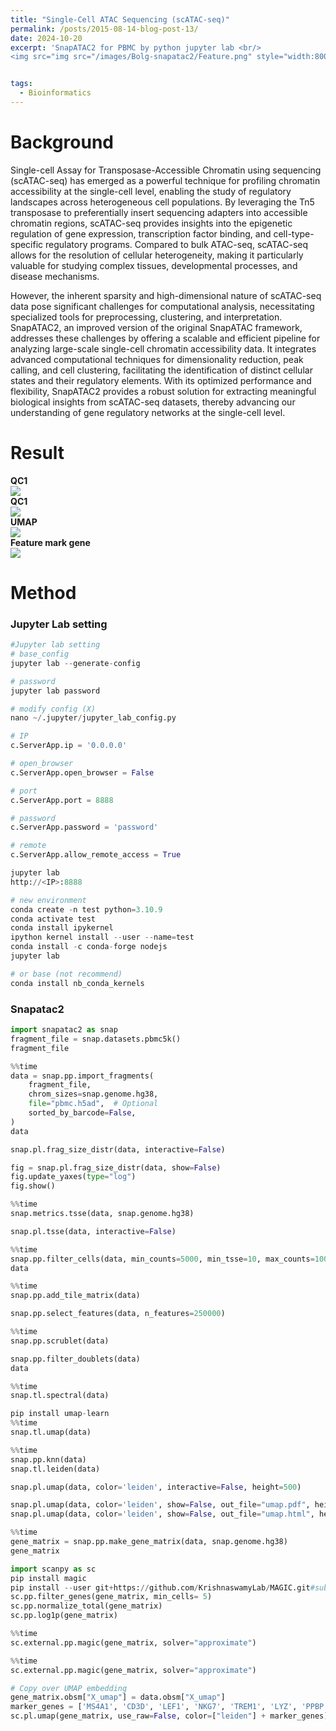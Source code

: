```yaml
---
title: "Single-Cell ATAC Sequencing (scATAC-seq)"
permalink: /posts/2015-08-14-blog-post-13/
date: 2024-10-20
excerpt: 'SnapATAC2 for PBMC by python jupyter lab <br/>
<img src="img src="/images/Bolg-snapatac2/Feature.png" style="width:800px; height:450px;">'


tags:
  - Bioinformatics
---
```


Background
======
Single-cell Assay for Transposase-Accessible Chromatin using sequencing (scATAC-seq) has emerged as a powerful technique for profiling chromatin accessibility at the single-cell level, enabling the study of regulatory landscapes across heterogeneous cell populations. By leveraging the Tn5 transposase to preferentially insert sequencing adapters into accessible chromatin regions, scATAC-seq provides insights into the epigenetic regulation of gene expression, transcription factor binding, and cell-type-specific regulatory programs. Compared to bulk ATAC-seq, scATAC-seq allows for the resolution of cellular heterogeneity, making it particularly valuable for studying complex tissues, developmental processes, and disease mechanisms. <br/>

However, the inherent sparsity and high-dimensional nature of scATAC-seq data pose significant challenges for computational analysis, necessitating specialized tools for preprocessing, clustering, and interpretation. SnapATAC2, an improved version of the original SnapATAC framework, addresses these challenges by offering a scalable and efficient pipeline for analyzing large-scale single-cell chromatin accessibility data. It integrates advanced computational techniques for dimensionality reduction, peak calling, and cell clustering, facilitating the identification of distinct cellular states and their regulatory elements. With its optimized performance and flexibility, SnapATAC2 provides a robust solution for extracting meaningful biological insights from scATAC-seq datasets, thereby advancing our understanding of gene regulatory networks at the single-cell level.


Result
======
**QC1**<br/><img src="/images/Bolg-snapatac2/QC1.png"><br/>
**QC1**<br/><img src="/images/Bolg-snapatac2/QC1.png"><br/>
**UMAP**<br/><img src="/images/Bolg-snapatac2/UMAP.png"><br/>
**Feature mark gene**<br/><img src="/images/Bolg-snapatac2/Feature.png"><br/>



Method
======

 ###  Jupyter Lab setting
 ```python
#Jupyter lab setting
# base_config
jupyter lab --generate-config

# password
jupyter lab password

# modify config (X)
nano ~/.jupyter/jupyter_lab_config.py

# IP
c.ServerApp.ip = '0.0.0.0'

# open_browser
c.ServerApp.open_browser = False

# port
c.ServerApp.port = 8888

# password
c.ServerApp.password = 'password'

# remote
c.ServerApp.allow_remote_access = True

jupyter lab
http://<IP>:8888

# new environment
conda create -n test python=3.10.9
conda activate test
conda install ipykernel
ipython kernel install --user --name=test
conda install -c conda-forge nodejs
jupyter lab

# or base (not recommend)
conda install nb_conda_kernels
```


### Snapatac2

```python
import snapatac2 as snap
fragment_file = snap.datasets.pbmc5k()
fragment_file

%%time
data = snap.pp.import_fragments(
    fragment_file,
    chrom_sizes=snap.genome.hg38,
    file="pbmc.h5ad",  # Optional
    sorted_by_barcode=False,
)
data

snap.pl.frag_size_distr(data, interactive=False)

fig = snap.pl.frag_size_distr(data, show=False)
fig.update_yaxes(type="log")
fig.show()

%%time
snap.metrics.tsse(data, snap.genome.hg38)

snap.pl.tsse(data, interactive=False)

%%time
snap.pp.filter_cells(data, min_counts=5000, min_tsse=10, max_counts=100000)
data

%%time
snap.pp.add_tile_matrix(data)

snap.pp.select_features(data, n_features=250000)

%%time
snap.pp.scrublet(data)

snap.pp.filter_doublets(data)
data

%%time
snap.tl.spectral(data)

pip install umap-learn
%%time
snap.tl.umap(data)

%%time
snap.pp.knn(data)
snap.tl.leiden(data)

snap.pl.umap(data, color='leiden', interactive=False, height=500)

snap.pl.umap(data, color='leiden', show=False, out_file="umap.pdf", height=500)
snap.pl.umap(data, color='leiden', show=False, out_file="umap.html", height=500)

%%time
gene_matrix = snap.pp.make_gene_matrix(data, snap.genome.hg38)
gene_matrix

import scanpy as sc
pip install magic
pip install --user git+https://github.com/KrishnaswamyLab/MAGIC.git#subdirectory=python
sc.pp.filter_genes(gene_matrix, min_cells= 5)
sc.pp.normalize_total(gene_matrix)
sc.pp.log1p(gene_matrix)

%%time
sc.external.pp.magic(gene_matrix, solver="approximate")

%%time
sc.external.pp.magic(gene_matrix, solver="approximate")

# Copy over UMAP embedding
gene_matrix.obsm["X_umap"] = data.obsm["X_umap"]
marker_genes = ['MS4A1', 'CD3D', 'LEF1', 'NKG7', 'TREM1', 'LYZ', 'PPBP']
sc.pl.umap(gene_matrix, use_raw=False, color=["leiden"] + marker_genes)
```
